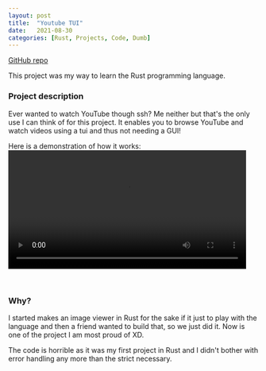 ```yaml
---
layout: post
title:  "Youtube TUI"
date:   2021-08-30
categories: [Rust, Projects, Code, Dumb]
---
```


[GitHub repo](https://github.com/joelimgu/youtube-tui)

This project was my way to learn the Rust programming language.

### Project description
Ever wanted to watch YouTube though ssh? Me  neither but that's the only use I can think of for this project.
It enables you to browse YouTube and watch videos using a tui and thus not needing a GUI!

Here is a demonstration of how it works:
<video controls width="95%">
    <source src="{{ site.url }}/assets/videos/youtube_tui_example.mp4"
            type="video/mp4">
</video>

<br>

### Why?
I started makes an image viewer in Rust for the sake if it just to play with the language and then a friend 
wanted to build that, so we just did it. Now is one of the project I am most proud of XD.

The code is horrible as it was my first project in Rust and I didn't bother with error handling any more than the strict
necessary.
